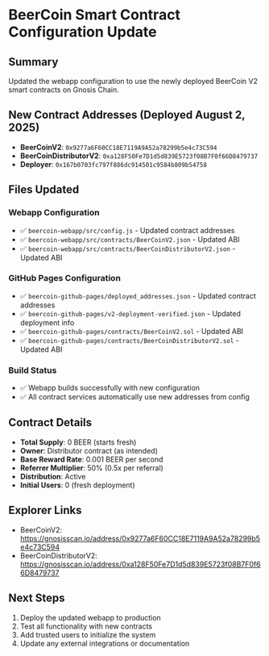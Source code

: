 # BeerCoin Smart Contract Configuration Update

## Summary
Updated the webapp configuration to use the newly deployed BeerCoin V2 smart contracts on Gnosis Chain.

## New Contract Addresses (Deployed August 2, 2025)
- **BeerCoinV2**: `0x9277a6F60CC18E7119A9A52a78299b5e4c73C594`
- **BeerCoinDistributorV2**: `0xa128F50Fe7D1d5d839E5723f08B7F0f66D8479737`
- **Deployer**: `0x167b0703fc797f886dc914501c9584b809b54758`

## Files Updated

### Webapp Configuration
- ✅ `beercoin-webapp/src/config.js` - Updated contract addresses
- ✅ `beercoin-webapp/src/contracts/BeerCoinV2.json` - Updated ABI
- ✅ `beercoin-webapp/src/contracts/BeerCoinDistributorV2.json` - Updated ABI

### GitHub Pages Configuration  
- ✅ `beercoin-github-pages/deployed_addresses.json` - Updated contract addresses
- ✅ `beercoin-github-pages/v2-deployment-verified.json` - Updated deployment info
- ✅ `beercoin-github-pages/contracts/BeerCoinV2.sol` - Updated ABI
- ✅ `beercoin-github-pages/contracts/BeerCoinDistributorV2.sol` - Updated ABI

### Build Status
- ✅ Webapp builds successfully with new configuration
- ✅ All contract services automatically use new addresses from config

## Contract Details
- **Total Supply**: 0 BEER (starts fresh)
- **Owner**: Distributor contract (as intended)
- **Base Reward Rate**: 0.001 BEER per second
- **Referrer Multiplier**: 50% (0.5x per referral)
- **Distribution**: Active
- **Initial Users**: 0 (fresh deployment)

## Explorer Links
- BeerCoinV2: https://gnosisscan.io/address/0x9277a6F60CC18E7119A9A52a78299b5e4c73C594
- BeerCoinDistributorV2: https://gnosisscan.io/address/0xa128F50Fe7D1d5d839E5723f08B7F0f66D8479737

## Next Steps
1. Deploy the updated webapp to production
2. Test all functionality with new contracts
3. Add trusted users to initialize the system
4. Update any external integrations or documentation
